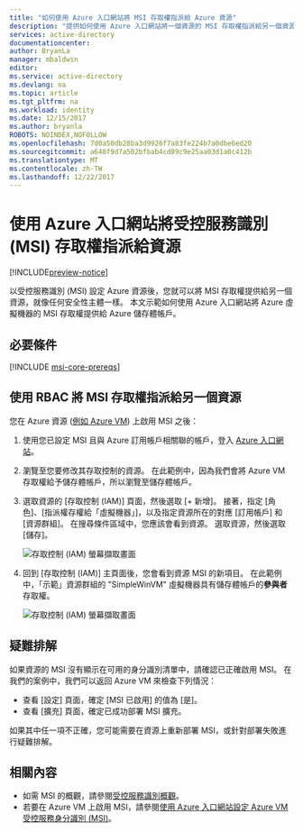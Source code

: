 ```yaml
---
title: "如何使用 Azure 入口網站將 MSI 存取權指派給 Azure 資源"
description: "提供如何使用 Azure 入口網站將一個資源的 MSI 存取權指派給另一個資源的逐步指示。"
services: active-directory
documentationcenter: 
author: BryanLa
manager: mbaldwin
editor: 
ms.service: active-directory
ms.devlang: na
ms.topic: article
ms.tgt_pltfrm: na
ms.workload: identity
ms.date: 12/15/2017
ms.author: bryanla
ROBOTS: NOINDEX,NOFOLLOW
ms.openlocfilehash: 7d0a50db28ba3d9926f7a83fe224b7a0dbe6ed20
ms.sourcegitcommit: a648f9d7a502bfbab4cd89c9e25aa03d1a0c412b
ms.translationtype: MT
ms.contentlocale: zh-TW
ms.lasthandoff: 12/22/2017
---
```

# <a name="assign-a-managed-service-identity-access-to-a-resource-by-using-the-azure-portal"></a>使用 Azure 入口網站將受控服務識別 (MSI) 存取權指派給資源

[!INCLUDE[preview-notice](~/includes/active-directory-msi-preview-notice-ua.md)]

以受控服務識別 (MSI) 設定 Azure 資源後，您就可以將 MSI 存取權提供給另一個資源，就像任何安全性主體一樣。 本文示範如何使用 Azure 入口網站將 Azure 虛擬機器的 MSI 存取權提供給 Azure 儲存體帳戶。

## <a name="prerequisites"></a>必要條件

[!INCLUDE [msi-core-prereqs](~/includes/active-directory-msi-core-prereqs-ua.md)]

## <a name="use-rbac-to-assign-the-msi-access-to-another-resource"></a>使用 RBAC 將 MSI 存取權指派給另一個資源

您在 Azure 資源 ([例如 Azure VM](msi-qs-configure-portal-windows-vm.md)) 上啟用 MSI 之後：

1. 使用您已設定 MSI 且與 Azure 訂用帳戶相關聯的帳戶，登入 [Azure 入口網站](https://portal.azure.com)。

2. 瀏覽至您要修改其存取控制的資源。 在此範例中，因為我們會將 Azure VM 存取權給予儲存體帳戶，所以瀏覽至儲存體帳戶。

3. 選取資源的 [存取控制 (IAM)] 頁面，然後選取 [+ 新增]。 接著，指定 [角色]、[指派權存權給「虛擬機器」]，以及指定資源所在的對應 [訂用帳戶] 和 [資源群組]。 在搜尋條件區域中，您應該會看到資源。 選取資源，然後選取 [儲存]。 

   ![存取控制 (IAM) 螢幕擷取畫面](~/articles/active-directory/media/msi-howto-assign-access-portal/assign-access-control-iam-blade-before.png)  

4. 回到 [存取控制 (IAM)] 主頁面後，您會看到資源 MSI 的新項目。 在此範例中，「示範」資源群組的 "SimpleWinVM" 虛擬機器具有儲存體帳戶的**參與者**存取權。

   ![存取控制 (IAM) 螢幕擷取畫面](~/articles/active-directory/media/msi-howto-assign-access-portal/assign-access-control-iam-blade-after.png)

## <a name="troubleshooting"></a>疑難排解

如果資源的 MSI 沒有顯示在可用的身分識別清單中，請確認已正確啟用 MSI。 在我們的案例中，我們可以返回 Azure VM 來檢查下列情況：

- 查看 [設定] 頁面，確定 [MSI 已啟用] 的值為 [是]。
- 查看 [擴充] 頁面，確定已成功部署 MSI 擴充。

如果其中任一項不正確，您可能需要在資源上重新部署 MSI，或針對部署失敗進行疑難排解。

## <a name="related-content"></a>相關內容

- 如需 MSI 的概觀，請參閱[受控服務識別概觀](msi-overview.md)。
- 若要在 Azure VM 上啟用 MSI，請參閱[使用 Azure 入口網站設定 Azure VM 受控服務身分識別 (MSI)](msi-qs-configure-portal-windows-vm.md)。


